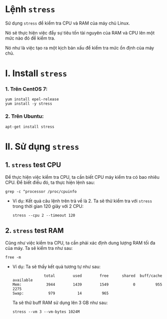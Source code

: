 # Lệnh `stress`

Sử dụng `stress` để kiểm tra CPU và RAM của máy chủ Linux.

Nó sẽ thực hiện việc đẩy sự tiêu tốn tài nguyên của RAM và CPU lên một mức nào đó để kiểm tra.

Nó như là việc tạo ra một kịch bản xấu để kiểm tra mức ổn định của máy chủ.

# I. Install `stress`
### 1. Trên CentOS 7:
```
yum install epel-release
yum install -y stress
```

### 2. Trên Ubuntu:
```
apt-get install stress
```

# II. Sử dụng `stress`
## 1. `stress` test CPU
Để thực hiện việc kiểm tra CPU, ta cần biết CPU máy kiểm tra có bao nhiêu CPU. Để biết điều đó, ta thực hiện lệnh sau:
```
grep -c ^processor /proc/cpuinfo
```

- Ví dụ: Kết quả câu lệnh trên trả về là 2. Ta sẽ thử kiểm tra với `stress` trong thời gian 120 giây với 2 CPU:
    ```
    stress --cpu 2 --timeout 120
    ```

## 2. `stress` test RAM
Cũng như việc kiểm tra CPU, ta cần phải xác định dung lượng RAM tối đa của máy. Ta sẽ kiểm tra như sau:
```
free -m
```

- Ví dụ: Ta sẽ thấy kết quả tương tự như sau:
    ```
                  total        used        free      shared  buff/cache   available
    Mem:           3944        1439        1549           0         955        2275
    Swap:           979          14         965
    ```

    Ta sẽ thử buff RAM sử dụng lên 3 GB như sau:

    ```
    stress --vm 3 --vm-bytes 1024M
    ```